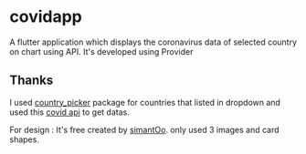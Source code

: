 # covidapp


A flutter application which displays the coronavirus data of selected country on chart using API. It's developed using Provider



## Thanks

I used [country_picker](https://pub.dev/packages/country_picker) package for countries that listed in dropdown and used this [covid api](https://github.com/javieraviles/covidAPI) to get datas.

For design : It's free created by [simantOo](https://dribbble.com/shots/11015463-Covid-19-App-Free).  only used 3 images and card shapes.


 







          

